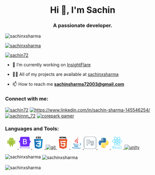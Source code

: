 <h1 align="center">Hi 👋, I'm Sachin</h1>
<h3 align="center">A passionate developer.</h3>

<p align="left"> <img src="https://komarev.com/ghpvc/?username=sachinxsharma&label=Profile%20views&color=0e75b6&style=flat" alt="sachinxsharma" /> </p>

<p align="left"> <a href="https://github.com/ryo-ma/github-profile-trophy"><img src="https://github-profile-trophy.vercel.app/?username=sachinxsharma" alt="sachinxsharma" /></a> </p>

<p align="left"> <a href="https://twitter.com/sachin72" target="blank"><img src="https://img.shields.io/twitter/follow/sachin72?logo=twitter&style=for-the-badge" alt="sachin72" /></a> </p>

- 🔭 I’m currently working on [InsightFlare](https://github.com/sachinxsharma/insightFrontend-/tree/main)

- 👨‍💻 All of my projects are available at [sachinxsharma](sachinxsharma)

- 📫 How to reach me **sachinsharma72003@gmail.com**

<h3 align="left">Connect with me:</h3>
<p align="left">
<a href="https://twitter.com/sachin72" target="blank"><img align="center" src="https://raw.githubusercontent.com/rahuldkjain/github-profile-readme-generator/master/src/images/icons/Social/twitter.svg" alt="sachin72" height="30" width="40" /></a>
<a href="https://linkedin.com/in/https://www.linkedin.com/in/sachin-sharma-145546254/" target="blank"><img align="center" src="https://raw.githubusercontent.com/rahuldkjain/github-profile-readme-generator/master/src/images/icons/Social/linked-in-alt.svg" alt="https://www.linkedin.com/in/sachin-sharma-145546254/" height="30" width="40" /></a>
<a href="https://instagram.com/sachinnn_72" target="blank"><img align="center" src="https://raw.githubusercontent.com/rahuldkjain/github-profile-readme-generator/master/src/images/icons/Social/instagram.svg" alt="sachinnn_72" height="30" width="40" /></a>
<a href="https://www.youtube.com/c/corepark gamer" target="blank"><img align="center" src="https://raw.githubusercontent.com/rahuldkjain/github-profile-readme-generator/master/src/images/icons/Social/youtube.svg" alt="corepark gamer" height="30" width="40" /></a>
</p>

<h3 align="left">Languages and Tools:</h3>
<p align="left"> <a href="https://developer.android.com" target="_blank" rel="noreferrer"> <img src="https://raw.githubusercontent.com/devicons/devicon/master/icons/android/android-original-wordmark.svg" alt="android" width="40" height="40"/> </a> <a href="https://getbootstrap.com" target="_blank" rel="noreferrer"> <img src="https://raw.githubusercontent.com/devicons/devicon/master/icons/bootstrap/bootstrap-plain-wordmark.svg" alt="bootstrap" width="40" height="40"/> </a> <a href="https://www.w3schools.com/css/" target="_blank" rel="noreferrer"> <img src="https://raw.githubusercontent.com/devicons/devicon/master/icons/css3/css3-original-wordmark.svg" alt="css3" width="40" height="40"/> </a> <a href="https://git-scm.com/" target="_blank" rel="noreferrer"> <img src="https://www.vectorlogo.zone/logos/git-scm/git-scm-icon.svg" alt="git" width="40" height="40"/> </a> <a href="https://www.w3.org/html/" target="_blank" rel="noreferrer"> <img src="https://raw.githubusercontent.com/devicons/devicon/master/icons/html5/html5-original-wordmark.svg" alt="html5" width="40" height="40"/> </a> <a href="https://www.java.com" target="_blank" rel="noreferrer"> <img src="https://raw.githubusercontent.com/devicons/devicon/master/icons/java/java-original.svg" alt="java" width="40" height="40"/> </a> <a href="https://www.photoshop.com/en" target="_blank" rel="noreferrer"> <img src="https://raw.githubusercontent.com/devicons/devicon/master/icons/photoshop/photoshop-line.svg" alt="photoshop" width="40" height="40"/> </a> <a href="https://www.python.org" target="_blank" rel="noreferrer"> <img src="https://raw.githubusercontent.com/devicons/devicon/master/icons/python/python-original.svg" alt="python" width="40" height="40"/> </a> <a href="https://reactjs.org/" target="_blank" rel="noreferrer"> <img src="https://raw.githubusercontent.com/devicons/devicon/master/icons/react/react-original-wordmark.svg" alt="react" width="40" height="40"/> </a> <a href="https://unity.com/" target="_blank" rel="noreferrer"> <img src="https://www.vectorlogo.zone/logos/unity3d/unity3d-icon.svg" alt="unity" width="40" height="40"/> </a> </p>

<p><img align="left" src="https://github-readme-stats.vercel.app/api/top-langs?username=sachinxsharma&show_icons=true&locale=en&layout=compact" alt="sachinxsharma" /></p>

<p>&nbsp;<img align="center" src="https://github-readme-stats.vercel.app/api?username=sachinxsharma&show_icons=true&locale=en" alt="sachinxsharma" /></p>

<p><img align="center" src="https://github-readme-streak-stats.herokuapp.com/?user=sachinxsharma&" alt="sachinxsharma" /></p>
